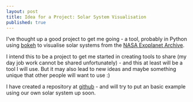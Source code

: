 ```yaml
---
layout: post
title: Idea for a Project: Solar System Visualisation
published: true
---
```

I've thought up a good project to get me going - a tool, probably in Python using [bokeh](https://bokeh.pydata.org) to visualise solar systems from the [NASA Exoplanet Archive](https://exoplanetarchive.ipac.caltech.edu/).

I intend this to be a project to get me started in creating tools to share (my day job work cannot be shared unfortunately) - and this at least will be a tool I will use.  But it may also lead to new ideas and maybe something unique that other people will want to use :)

I have created a repository at [github](https://github.com/dhjc/bruno) - and will try to put an basic example using our own solar system up soon.
